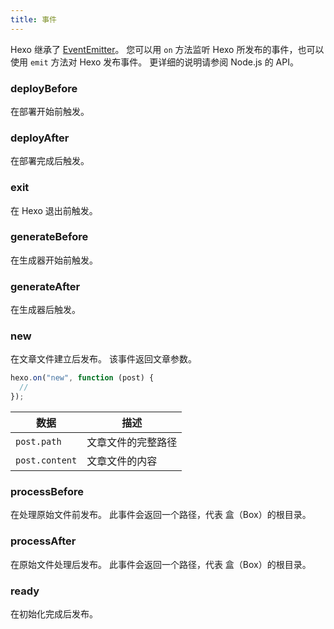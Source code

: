 ```yaml
---
title: 事件
---
```


Hexo 继承了 [EventEmitter][]。 您可以用 `on` 方法监听 Hexo 所发布的事件，也可以使用 `emit` 方法对 Hexo 发布事件。 更详细的说明请参阅 Node.js 的 API。

### deployBefore

在部署开始前触发。

### deployAfter

在部署完成后触发。

### exit

在 Hexo 退出前触发。

### generateBefore

在生成器开始前触发。

### generateAfter

在生成器后触发。

### new

在文章文件建立后发布。 该事件返回文章参数。

```js
hexo.on("new", function (post) {
  //
});
```

| 数据             | 描述        |
| -------------- | --------- |
| `post.path`    | 文章文件的完整路径 |
| `post.content` | 文章文件的内容   |

### processBefore

在处理原始文件前发布。 此事件会返回一个路径，代表 盒（Box）的根目录。

### processAfter

在原始文件处理后发布。 此事件会返回一个路径，代表 盒（Box）的根目录。

### ready

在初始化完成后发布。

[EventEmitter]: https://nodejs.org/dist/latest/docs/api/events.html

